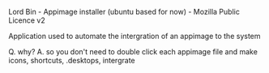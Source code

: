 Lord Bin - Appimage installer (ubuntu based for now) - Mozilla Public Licence v2

Application used to automate the intergration of an appimage to the system

Q. why? 
A. so you don't need to double click each appimage file and make icons, shortcuts, .desktops, intergrate


